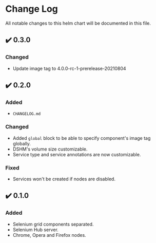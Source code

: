 # Change Log

All notable changes to this helm chart will be documented in this file.

## :heavy_check_mark: 0.3.0

### Changed
- Update image tag to 4.0.0-rc-1-prerelease-20210804

## :heavy_check_mark: 0.2.0

### Added
- `CHANGELOG.md`

### Changed
- Added `global` block to be able to specify component's image tag globally.
- DSHM's volume size customizable.
- Service type and service annotations are now customizable.

### Fixed
- Services won't be created if nodes are disabled.

## :heavy_check_mark: 0.1.0

### Added
- Selenium grid components separated.
- Selenium Hub server.
- Chrome, Opera and Firefox nodes.
